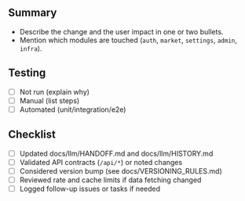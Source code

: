 ## Summary
- Describe the change and the user impact in one or two bullets.
- Mention which modules are touched (`auth`, `market`, `settings`, `admin`, `infra`).

## Testing
- [ ] Not run (explain why)
- [ ] Manual (list steps)
- [ ] Automated (unit/integration/e2e)

## Checklist
- [ ] Updated docs/llm/HANDOFF.md and docs/llm/HISTORY.md
- [ ] Validated API contracts (`/api/*`) or noted changes
- [ ] Considered version bump (see docs/VERSIONING_RULES.md)
- [ ] Reviewed rate and cache limits if data fetching changed
- [ ] Logged follow-up issues or tasks if needed
